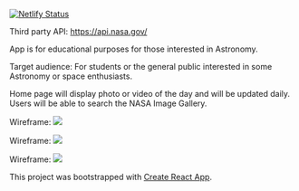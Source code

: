 [![Netlify Status](https://api.netlify.com/api/v1/badges/701103b0-6d3d-4b72-84af-382a880c2880/deploy-status)](https://app.netlify.com/sites/happy-northcutt-10d93b/deploys)

Third party API: https://api.nasa.gov/

App is for educational purposes for those interested in Astronomy.

Target audience: For students or the general public interested in some Astronomy or space enthusiasts.

Home page will display photo or video of the day and will be updated daily. Users will be able to search the NASA Image Gallery.

Wireframe: ![](./wireframe/Main.png)

Wireframe: ![](./wireframe/Gallery.png)

Wireframe: ![](./wireframe/About.png)

This project was bootstrapped with [Create React App](https://github.com/facebook/create-react-app).

